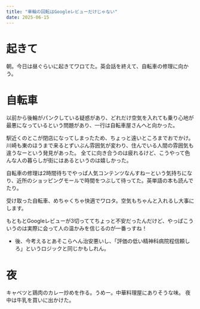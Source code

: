 ```yaml
---
title: "車輪の回転はGoogleレビューだけじゃない"
date: 2025-06-15
---
```


# 起きて
朝。今日は昼ぐらいに起きてワロてた。英会話を終えて、自転車の修理に向かう。

# 自転車
以前から後輪がパンクしている疑惑があり、どれだけ空気を入れても乗り心地が最悪になっているという問題があり、一行は自転車屋さんへと向かった。

駅近くのとこが閉店になってしまったため、ちょっと遠いところまでおでかけ。川崎も東のほうまで来るとずいぶん雰囲気が変わり、住んでいる人間の雰囲気も違うなーという発見があった。
全てに向き合うのは疲れるけど、こうやって色んな人の暮らしが街にはあるというのは嬉しかった。

自転車の修理は2時間待ちでやっぱ人気コンテンツなんすねーという気持ちになり、近所のショッピングモールで時間をつぶして待ってた。英単語の本も読んでたり。

受け取った自転車、めちゃくちゃ快適でワロタ。空気もちゃんと入れるし大事にします。

もともとGoogleレビューが3切っててちょっと不安だったんだけど、やっぱこういうのは実際に会って人の温かみを信じるのが一番っすね！
- 後、今考えるとあそこらへん治安悪いし、「評価の低い精神科病院程信頼しろ」というロジックと同じかもしれん。

# 夜
キャベツと鶏肉のカレー炒めを作る。うめー。中華料理屋にありそうな味。
夜中は牛乳を買いに出かけた。